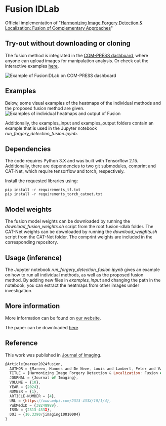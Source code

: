 # Fusion IDLab
Official implementation of "[Harmonizing Image Forgery Detection &amp; Localization: Fusion of Complementary Approaches](https://media.idlab.ugent.be/fusion-forgery-detection)"

## Try-out without downloading or cloning
The fusion method is integrated in the [COM-PRESS dashboard](https://com-press.ilabt.imec.be/home), where anyone can upload images for manipulation analysis. Or check out the interactive examples [here](https://com-press.ilabt.imec.be/examples).

![Example of FusionIDLab on COM-PRESS dashboard](https://media.idlab.ugent.be/images/posts/2023-12-25-fusion-forgery-detection.jpg)


## Examples
Below, some visual examples of the heatmaps of the individual methods and the proposed fusion method are given.
![Examples of individual heatmaps and output of Fusion](https://media.idlab.ugent.be/images/posts/2023-12-25-fusion-forgery-detection-01.jpg)

Additionally, the examples_input and examples_output folders contain an example that is used in the Jupyter notebook _run_forgery_detection_fusion.ipynb_.

## Dependencies
The code requires Python 3.X and was built with Tensorflow 2.15. Additionally, there are dependencies to two git submodules, comprint and CAT-Net, which require tensorflow and torch, respectively.

Install the requested libraries using:
```
pip install -r requirements_tf.txt
pip install -r requirements_torch_catnet.txt
```
## Model weights
The fusion model weights can be downloaded by running the _download_fusion_weights.sh_ script from the root fusion-idlab folder. The CAT-Net weights can be downloaded by running the _download_weights.sh_ script from the CAT-Net folder. The comprint weights are included in the corresponding repository.

## Usage (inference)
The Jupyter notebook _run_forgery_detection_fusion.ipynb_ gives an example on how to run all individual methods, as well as the proposed fusion method. By adding new files in _examples_input_ and changing the path in the notebook, you can extract the heatmaps from other images under investigation.

## More information
More information can be found on [our website](https://media.idlab.ugent.be/fusion-forgery-detection).

The paper can be downloaded [here](https://doi.org/10.3390/jimaging10010004).

## Reference
This work was published in [Journal of Imaging](https://www.mdpi.com/journal/jimaging).

```js
@Article{mareen2024fusion,
  AUTHOR = {Mareen, Hannes and De Neve, Louis and Lambert, Peter and Van Wallendael, Glenn},
  TITLE = {Harmonizing Image Forgery Detection & Localization: Fusion of Complementary Approaches},
  JOURNAL = {Journal of Imaging},
  VOLUME = {10},
  YEAR = {2024},
  NUMBER = {1},
  ARTICLE-NUMBER = {4},
  URL = {https://www.mdpi.com/2313-433X/10/1/4},
  PubMedID = {38248989},
  ISSN = {2313-433X},
  DOI = {10.3390/jimaging10010004}
}
```
